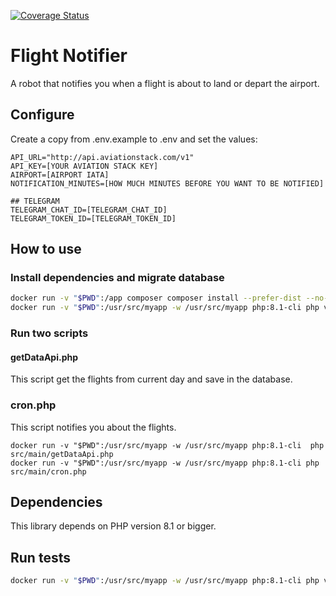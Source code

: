 [![Coverage Status](https://coveralls.io/repos/github/tota1099/flight-notifier/badge.svg?branch=master)](https://coveralls.io/github/tota1099/flight-notifier?branch=master)

# Flight Notifier

A robot that notifies you when a flight is about to land or depart the airport.

## Configure

Create a copy from .env.example to .env and set the values:

```
API_URL="http://api.aviationstack.com/v1"
API_KEY=[YOUR AVIATION STACK KEY]
AIRPORT=[AIRPORT IATA]
NOTIFICATION_MINUTES=[HOW MUCH MINUTES BEFORE YOU WANT TO BE NOTIFIED]

## TELEGRAM
TELEGRAM_CHAT_ID=[TELEGRAM_CHAT_ID]
TELEGRAM_TOKEN_ID=[TELEGRAM_TOKEN_ID]
```

## How to use

### Install dependencies and migrate database

```bash
docker run -v "$PWD":/app composer composer install --prefer-dist --no-progress
docker run -v "$PWD":/usr/src/myapp -w /usr/src/myapp php:8.1-cli php vendor/bin/phinx migrate
```

### Run two scripts

#### getDataApi.php

This script get the flights from current day and save in the database.

### cron.php

This script notifies you about the flights.

```
docker run -v "$PWD":/usr/src/myapp -w /usr/src/myapp php:8.1-cli  php src/main/getDataApi.php
docker run -v "$PWD":/usr/src/myapp -w /usr/src/myapp php:8.1-cli php src/main/cron.php
```

## Dependencies

This library depends on PHP version 8.1 or bigger.

## Run tests

```bash
docker run -v "$PWD":/usr/src/myapp -w /usr/src/myapp php:8.1-cli php vendor/bin/phpunit tests --testdox
```
